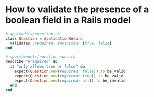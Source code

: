 # How to validate the presence of a boolean field in a Rails model

```ruby
# app/models/question.rb
class Question < ApplicationRecord
  validates :required, inclusion: [true, false]
end

# specs/models/question_spec.rb
describe "#required" do
  it "only allows true or false" do
    expect(Question.new(required: false)).to be_valid
    expect(Question.new(required: true)).to be_valid
    expect(Question.new(required: nil)).to be_invalid
  end
end
```
